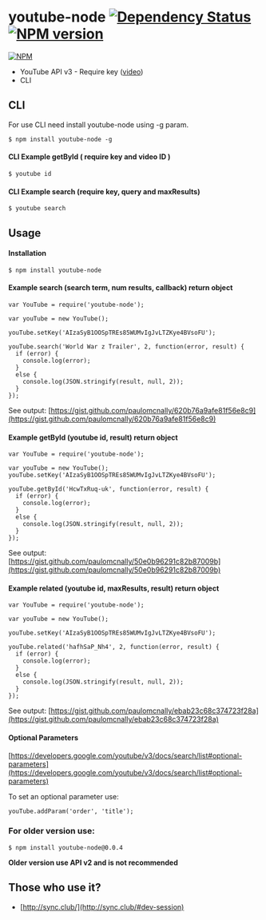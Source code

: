 # youtube-node [![Dependency Status](https://david-dm.org/paulomcnally/youtube-node.png)](https://david-dm.org/paulomcnally/youtube-node) [![NPM version](https://badge.fury.io/js/youtube-node.png)](http://badge.fury.io/js/youtube-node)

[![NPM](https://nodei.co/npm/youtube-node.png?downloads=true)](https://nodei.co/npm/youtube-node/)

* YouTube API v3 - Require key ([video](https://www.youtube.com/watch?v=Im69kzhpR3I))
* CLI

## CLI

For use CLI need install youtube-node using -g param.

    $ npm install youtube-node -g

#### CLI Example getById ( require key and video ID )

    $ youtube id


#### CLI Example search (require key, query and maxResults)

    $ youtube search

## Usage

#### Installation
    $ npm install youtube-node

#### Example search (search term, num results, callback) return object
    var YouTube = require('youtube-node');

    var youTube = new YouTube();

    youTube.setKey('AIzaSyB1OOSpTREs85WUMvIgJvLTZKye4BVsoFU');

    youTube.search('World War z Trailer', 2, function(error, result) {
      if (error) {
        console.log(error);
      }
      else {
        console.log(JSON.stringify(result, null, 2));
      }
    });

See output: [https://gist.github.com/paulomcnally/620b76a9afe81f56e8c9](https://gist.github.com/paulomcnally/620b76a9afe81f56e8c9)

#### Example getById (youtube id, result) return object
    var YouTube = require('youtube-node');

    var youTube = new YouTube();
    youTube.setKey('AIzaSyB1OOSpTREs85WUMvIgJvLTZKye4BVsoFU');

    youTube.getById('HcwTxRuq-uk', function(error, result) {
      if (error) {
        console.log(error);
      }
      else {
        console.log(JSON.stringify(result, null, 2));
      }
    });

See output: [https://gist.github.com/paulomcnally/50e0b96291c82b87009b](https://gist.github.com/paulomcnally/50e0b96291c82b87009b)

#### Example related (youtube id, maxResults, result) return object

    var YouTube = require('youtube-node');

    var youTube = new YouTube();

    youTube.setKey('AIzaSyB1OOSpTREs85WUMvIgJvLTZKye4BVsoFU');

    youTube.related('hafhSaP_Nh4', 2, function(error, result) {
      if (error) {
        console.log(error);
      }
      else {
        console.log(JSON.stringify(result, null, 2));
      }
    });

See output:
[https://gist.github.com/paulomcnally/ebab23c68c374723f28a](https://gist.github.com/paulomcnally/ebab23c68c374723f28a)

#### Optional Parameters

[https://developers.google.com/youtube/v3/docs/search/list#optional-parameters](https://developers.google.com/youtube/v3/docs/search/list#optional-parameters)

To set an optional parameter use:

    youTube.addParam('order', 'title');

### For older version use:

    $ npm install youtube-node@0.0.4

**Older version use API v2 and is not recommended**

## Those who use it?
* [http://sync.club/](http://sync.club/#dev-session)
